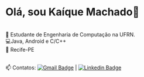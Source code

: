 # Olá, sou Kaíque Machado👋

<br/>:closed_book: Estudante de Engenharia de Computação na UFRN.
<br/>:computer:Java, Android e C/C++
<br/>:pushpin: Recife-PE

<br/>:mailbox: Contatos: [![Gmail Badge](https://img.shields.io/badge/-kaique.engcomp@gmail.com-c14438?style=flat-square&logo=Gmail&logoColor=white&link=mailto:kaique.engcomp@gmail.com)](mailto:kaique.engcomp@gmail.com) |  [![Linkedin Badge](https://img.shields.io/badge/-KaíqueMachado-blue?style=flat-square&logo=Linkedin&logoColor=white&link=https://www.linkedin.com/in/kaiquegm)](https://www.linkedin.com/in/kaiquegm) 
